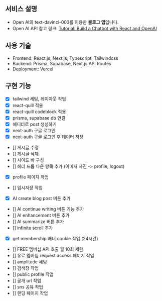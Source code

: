 ## 서비스 설명

- Open AI의 text-davinci-003를 이용한 **블로그 앱**입니다.
- Open AI API 참고 링크: [Tutorial: Build a Chatbot with React and OpenAI](https://blog.bitsrc.io/tutorial-build-a-chatbot-with-react-and-openai-2c183c50991e)

## 사용 기술

- Frontend: React.js, Next.js, Typescript, Tailwindcss
- Backend: Prisma, Supabase, Next.js API Routes
- Deployment: Vercel

## 구현 기능

- [x] tailwind 세팅, 레이아웃 작업
- [x] react-quill 적용
- [x] react-quill codeblock 적용
- [x] prisma, supabase db 연결
- [x] 에디터로 post 생성하기
- [x] next-auth 구글 로그인
- [x] next-auth 구글 로그인 후 데이터 저장
- [] 게시글 수정
- [] 게시글 삭제
- [] 사이드 바 구성
- [] 헤더 드롭 다운 항목 추가 (이미지 사진 -> profile, logout)
- [x] profile 페이지 작업
- [] 임시저장 작업
- [x] AI create blog post 버튼 추가
- [] AI continue writing 버튼 기능 추가
- [] AI enhancement 버튼 추가
- [] AI summarize 버튼 추가
- [] infinite scroll 추가
- [x] get membership 배너 cookie 작업 (24시간)
- [] FREE 멤버십 API 호출 월 10회 제한
- [] 유료 멤버십 request access 페이지 작업
- [] amplitude 세팅
- [] 검색창 작업
- [] public profile 작업
- [] 공개 url 작업
- [] sns 공유 작업
- [] 랜딩 페이지 작업

